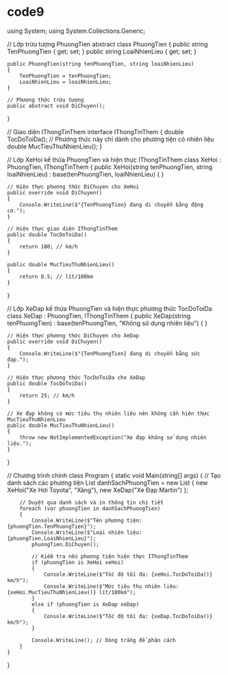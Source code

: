 # code9
using System;
using System.Collections.Generic;

// Lớp trừu tượng PhuongTien
abstract class PhuongTien
{
    public string TenPhuongTien { get; set; }
    public string LoaiNhienLieu { get; set; }

    public PhuongTien(string tenPhuongTien, string loaiNhienLieu)
    {
        TenPhuongTien = tenPhuongTien;
        LoaiNhienLieu = loaiNhienLieu;
    }

    // Phương thức trừu tượng
    public abstract void DiChuyen();
}

// Giao diện IThongTinThem
interface IThongTinThem
{
    double TocDoToiDa();
    // Phương thức này chỉ dành cho phương tiện có nhiên liệu
    double MucTieuThuNhienLieu();
}

// Lớp XeHoi kế thừa PhuongTien và hiện thực IThongTinThem
class XeHoi : PhuongTien, IThongTinThem
{
    public XeHoi(string tenPhuongTien, string loaiNhienLieu) : base(tenPhuongTien, loaiNhienLieu) { }

    // Hiện thực phương thức DiChuyen cho XeHoi
    public override void DiChuyen()
    {
        Console.WriteLine($"{TenPhuongTien} đang di chuyển bằng động cơ.");
    }

    // Hiện thực giao diện IThongTinThem
    public double TocDoToiDa()
    {
        return 180; // km/h
    }

    public double MucTieuThuNhienLieu()
    {
        return 8.5; // lít/100km
    }
}

// Lớp XeDap kế thừa PhuongTien và hiện thực phương thức TocDoToiDa
class XeDap : PhuongTien, IThongTinThem
{
    public XeDap(string tenPhuongTien) : base(tenPhuongTien, "Không sử dụng nhiên liệu") { }

    // Hiện thực phương thức DiChuyen cho XeDap
    public override void DiChuyen()
    {
        Console.WriteLine($"{TenPhuongTien} đang di chuyển bằng sức đạp.");
    }

    // Hiện thực phương thức TocDoToiDa cho XeDap
    public double TocDoToiDa()
    {
        return 25; // km/h
    }

    // Xe đạp không có mức tiêu thụ nhiên liệu nên không cần hiện thực MucTieuThuNhienLieu
    public double MucTieuThuNhienLieu()
    {
        throw new NotImplementedException("Xe đạp không sử dụng nhiên liệu.");
    }
}

// Chương trình chính
class Program
{
    static void Main(string[] args)
    {
        // Tạo danh sách các phương tiện
        List<PhuongTien> danhSachPhuongTien = new List<PhuongTien>
        {
            new XeHoi("Xe Hơi Toyota", "Xăng"),
            new XeDap("Xe Đạp Martin")
        };

        // Duyệt qua danh sách và in thông tin chi tiết
        foreach (var phuongTien in danhSachPhuongTien)
        {
            Console.WriteLine($"Tên phương tiện: {phuongTien.TenPhuongTien}");
            Console.WriteLine($"Loại nhiên liệu: {phuongTien.LoaiNhienLieu}");
            phuongTien.DiChuyen();

            // Kiểm tra nếu phương tiện hiện thực IThongTinThem
            if (phuongTien is XeHoi xeHoi)
            {
                Console.WriteLine($"Tốc độ tối đa: {xeHoi.TocDoToiDa()} km/h");
                Console.WriteLine($"Mức tiêu thụ nhiên liệu: {xeHoi.MucTieuThuNhienLieu()} lít/100km");
            }
            else if (phuongTien is XeDap xeDap)
            {
                Console.WriteLine($"Tốc độ tối đa: {xeDap.TocDoToiDa()} km/h");
            }

            Console.WriteLine(); // Dòng trắng để phân cách
        }
    }
}
